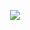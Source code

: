 <p align="center">
  <a href="https://src.onl">
    <img src="https://raw.githubusercontent.com/srchea/srchea/master/content.svg">
  </a>
</p>
